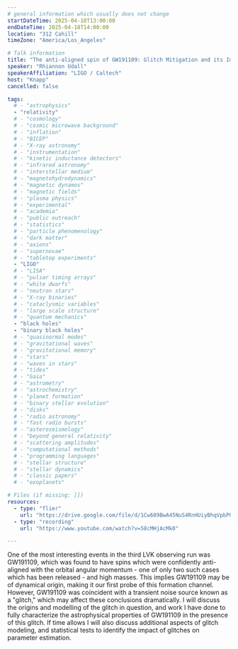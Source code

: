 ```yaml
---
# general information which usually does not change
startDateTime: 2025-04-18T13:00:00
endDateTime: 2025-04-18T14:00:00
location: "312 Cahill"
timeZone: "America/Los_Angeles"

# Talk information
title: "The anti-aligned spin of GW191109: Glitch Mitigation and its Implications"
speaker: "Rhiannon Udall"
speakerAffiliation: "LIGO / Caltech"
host: "Knapp"
cancelled: false

tags:
  # - "astrophysics"
  - "relativity"
  # - "cosmology"
  # - "cosmic microwave background"
  # - "inflation"
  # - "BICEP"
  # - "X-ray astronomy"
  # - "instrumentation"
  # - "kinetic inductance detectors"
  # - "infrared astronomy"
  # - "interstellar medium"
  # - "magnetohydrodynamics"
  # - "magnetic dynamos"
  # - "magnetic fields"
  # - "plasma physics"
  # - "experimental"
  # - "academia"
  # - "public outreach"
  # - "statistics"
  # - "particle phenomenology"
  # - "dark matter"
  # - "axions"
  # - "supernovae"
  # - "tabletop experiments"
  - "LIGO"
  # - "LISA"
  # - "pulsar timing arrays"
  # - "white dwarfs"
  # - "neutron stars"
  # - "X-ray binaries"
  # - "cataclysmic variables"
  # - "large scale structure"
  # - "quantum mechanics"
  - "black holes"
  - "binary black holes"
  # - "quasinormal modes"
  # - "gravitational waves"
  # - "gravitational memory"
  # - "stars"
  # - "waves in stars"
  # - "tides"
  # - "Gaia"
  # - "astrometry"
  # - "astrochemistry"
  # - "planet formation"
  # - "binary stellar evolution"
  # - "disks"
  # - "radio astronomy"
  # - "fast radio bursts"
  # - "asteroseismology"
  # - "beyond general relativity"
  # - "scattering amplitudes"
  # - "computational methods"
  # - "programming languages"
  # - "stellar structure"
  # - "stellar dynamics"
  # - "classic papers"
  # - "exoplanets"

# Files (if missing: [])
resources:
  - type: "flier"
    url: "https://drive.google.com/file/d/1Cw609BwA45NuS4RnHUiyBhqVpbPOtuK0/view?usp=drive_link"
  - type: "recording"
    url: "https://www.youtube.com/watch?v=58cMHjAcMk0"

---
```


One of the most interesting events in the third LVK observing run was GW191109, which was found to have spins which were confidently anti-aligned with the orbital angular momentum - one of only two such cases which has been released - and high masses.
This implies GW191109 may be of dynamical origin, making it our first probe of this formation channel.
However, GW191109 was coincident with a transient noise source known as a "glitch," which may affect these conclusions dramatically.
I will discuss the origins and modelling of the glitch in question, and work I have done to fully characterize the astrophysical properties of GW191109 in the presence of this glitch.
If time allows I will also discuss additional aspects of glitch modeling, and statistical tests to identify the impact of glitches on parameter estimation.
